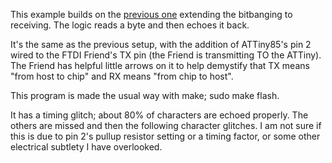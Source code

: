 This example builds on the [previous one](../02-tdh-bitbang-tx/README.md) extending the bitbanging
to receiving. The logic reads a byte and then echoes it back.

It's the same as the previous setup, with the addition of ATTiny85's pin 2 wired to the FTDI Friend's
TX pin (the Friend is transmitting TO the ATTiny). The Friend has helpful little arrows on it to 
help demystify that TX means "from host to chip" and RX means "from chip to host".

This program is made the usual way with make; sudo make flash.

It has a timing glitch; about 80% of characters are echoed properly. The others are missed and then
the following character glitches. I am not sure if this is due to pin 2's pullup resistor setting or
a timing factor, or some other electrical subtlety I have overlooked.
